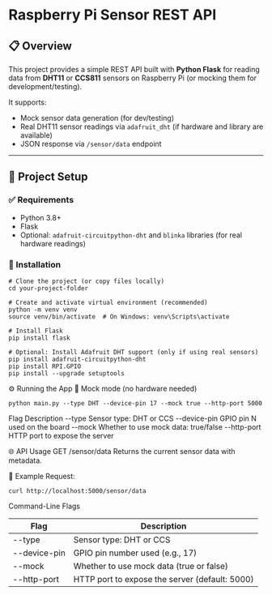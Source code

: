 # Raspberry Pi Sensor REST API

## 📋 Overview

This project provides a simple REST API built with **Python Flask** for reading data from **DHT11** or **CCS811** sensors on Raspberry Pi (or mocking them for development/testing).

It supports:
- Mock sensor data generation (for dev/testing)
- Real DHT11 sensor readings via `adafruit_dht` (if hardware and library are available)
- JSON response via `/sensor/data` endpoint

---

## 🚀 Project Setup

### ✅ Requirements

- Python 3.8+
- Flask
- Optional: `adafruit-circuitpython-dht` and `blinka` libraries (for real hardware readings)

### 🔧 Installation

```
# Clone the project (or copy files locally)
cd your-project-folder

# Create and activate virtual environment (recommended)
python -m venv venv
source venv/bin/activate  # On Windows: venv\Scripts\activate

# Install Flask
pip install flask

# Optional: Install Adafruit DHT support (only if using real sensors)
pip install adafruit-circuitpython-dht
pip install RPI.GPIO
pip install --upgrade setuptools
```

⚙️ Running the App
🧪 Mock mode (no hardware needed)
```
python main.py --type DHT --device-pin 17 --mock true --http-port 5000
```
Flag	Description
--type	Sensor type: DHT or CCS
--device-pin	GPIO pin N used on the board
--mock	Whether to use mock data: true/false
--http-port	HTTP port to expose the server

🌐 API Usage
GET /sensor/data
Returns the current sensor data with metadata.

🔄 Example Request:
```
curl http://localhost:5000/sensor/data
```

Command-Line Flags

| Flag         | Description                                    |
|--------------|------------------------------------------------|
| --type       | Sensor type: DHT or CCS                        |
| --device-pin | GPIO pin number used (e.g., 17)                |
| --mock       | Whether to use mock data (true or false)       |
| --http-port  | HTTP port to expose the server (default: 5000) |